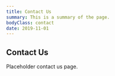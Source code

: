 ```yaml
---
title: Contact Us
summary: This is a summary of the page.
bodyClass: contact
date: 2019-11-01
---
```


## Contact Us

Placeholder contact us page.

